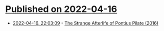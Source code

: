 # [Published on 2022-04-16](index.md)

* [2022-04-16, 22:03:09](https://news.ycombinator.com/item?id=31056484) - [The Strange Afterlife of Pontius Pilate (2016)](https://www.historytoday.com/history-matters/strange-afterlife-pontius-pilate)
